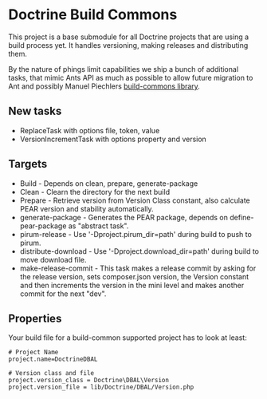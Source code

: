 # Doctrine Build Commons

This project is a base submodule for all Doctrine projects that are using
a build process yet. It handles versioning, making releases and distributing them.

By the nature of phings limit capabilities we ship a bunch of additional tasks, that mimic Ants API as much as possible to allow future migration to Ant and possibly Manuel Piechlers [build-commons library](http://github.com/manuelpiechler/build-commons).

## New tasks

* ReplaceTask with options file, token, value
* VersionIncrementTask with options property and version

## Targets

* Build - Depends on clean, prepare, generate-package
* Clean - Clearn the directory for the next build
* Prepare - Retrieve version from Version Class constant, also calculate PEAR version and stability automatically.
* generate-package - Generates the PEAR package, depends on define-pear-package as "abstract task".
* pirum-release - Use '-Dproject.pirum_dir=path' during build to push to pirum.
* distribute-download - Use '-Dproject.download_dir=path' during build to move download file.
* make-release-commit - This task makes a release commit by asking for the release version, sets composer.json version, the Version constant and then increments the version in the mini level and makes another commit for the next "dev".

## Properties

Your build file for a build-common supported project has to look at least:

    # Project Name
    project.name=DoctrineDBAL

    # Version class and file
    project.version_class = Doctrine\DBAL\Version
    project.version_file = lib/Doctrine/DBAL/Version.php

